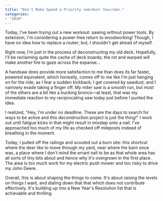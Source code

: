 ```yaml
---
title: "Don't Make Speed a Priority <em>Over You</em>."
categories:
- "2020"
---
```


Today, I've been trying out a new workout: sawing without power tools.  By extension, I'm considering a power-free return to woodworking!  Though, I have no idea how to replace a router; but, I shouldn't get ahead of myself.

Right now, I'm just in the process of deconstructing my old deck.  Hopefully, I'll be reclaiming quite the cache of deck boards; the rot and warped will make another fire to gaze across the expanse...

A handsaw does provide more satisfaction to me than does its far faster, powered equivalent, which honestly, comes off to me like I'm just hanging on for the ride, as I fear a sudden kickback; I get covered by sawdust; and I narrowly evade taking a finger off.  My miter saw is a smooth run, but most of the others are a bit like a bucking bronco—at least, that was my immediate reaction to my reciprocating saw today just before I punted the idea.  

I realized, "Hey, I'm under no deadline.  These are the days to search for ways to be active and this deconstruction project is just the thing!"  I work out until fatigue kicks in that might result in misstep onto a nail.  I've approached too much of my life as checked off mileposts instead of breathing in the moment.

Today, I pulled off the railings and scouted out a burn site: this shortcut where the deer like to move through my yard, near where the barn once was, a place where I don't mind the errant nail to be as that whole area has all sorts of tiny bits about and hence why it's overgrown in the first place.  The area is too much work for my electric push mower and too risky to drive my John Deere.

Overall, this is about shaping the things to come.  It's about raising the levels on things I want, and dialing down that that which does not contribute effectively.  It's building up into a New Year's Resolution list that is achievable and thrilling.


